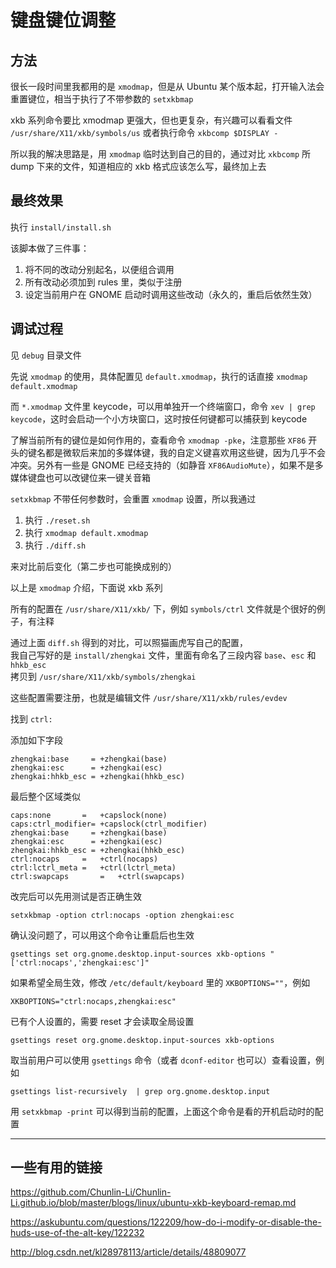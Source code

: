 键盘键位调整
============

方法
----

很长一段时间里我都用的是 `xmodmap`，但是从 Ubuntu 某个版本起，打开输入法会重置键位，相当于执行了不带参数的 `setxkbmap`

xkb 系列命令要比 xmodmap 更强大，但也更复杂，有兴趣可以看看文件 `/usr/share/X11/xkb/symbols/us` 或者执行命令 `xkbcomp $DISPLAY -`

所以我的解决思路是，用 `xmodmap` 临时达到自己的目的，通过对比 `xkbcomp` 所 dump 下来的文件，知道相应的 xkb 格式应该怎么写，最终加上去

最终效果
--------

执行 `install/install.sh`

该脚本做了三件事：

1. 将不同的改动分别起名，以便组合调用
2. 所有改动必须加到 rules 里，类似于注册
3. 设定当前用户在 GNOME 启动时调用这些改动（永久的，重启后依然生效）

调试过程
--------

见 `debug` 目录文件

先说 `xmodmap` 的使用，具体配置见 `default.xmodmap`，执行的话直接 `xmodmap default.xmodmap`

而 `*.xmodmap` 文件里 keycode，可以用单独开一个终端窗口，命令 `xev | grep keycode`，这时会启动一个小方块窗口，这时按任何键都可以捕获到 keycode

了解当前所有的键位是如何作用的，查看命令 `xmodmap -pke`，注意那些 `XF86` 开头的键名都是微软后来加的多媒体键，我的自定义键喜欢用这些键，因为几乎不会冲突。另外有一些是 GNOME 已经支持的（如静音 `XF86AudioMute`），如果不是多媒体键盘也可以改键位来一键关音箱

`setxkbmap` 不带任何参数时，会重置 `xmodmap` 设置，所以我通过

1. 执行 `./reset.sh`
2. 执行 `xmodmap default.xmodmap`
3. 执行 `./diff.sh`

来对比前后变化（第二步也可能换成别的）

以上是 `xmodmap` 介绍，下面说 xkb 系列

所有的配置在 `/usr/share/X11/xkb/` 下，例如 `symbols/ctrl` 文件就是个很好的例子，有注释

通过上面 `diff.sh` 得到的对比，可以照猫画虎写自己的配置，<br>
我自己写好的是 `install/zhengkai` 文件，里面有命名了三段内容 `base`、`esc` 和 `hhkb_esc`<br >
拷贝到 `/usr/share/X11/xkb/symbols/zhengkai`

这些配置需要注册，也就是编辑文件 `/usr/share/X11/xkb/rules/evdev`

找到 `ctrl:`

添加如下字段

    zhengkai:base     = +zhengkai(base)
    zhengkai:esc      = +zhengkai(esc)
    zhengkai:hhkb_esc = +zhengkai(hhkb_esc)

最后整个区域类似

    caps:none		=	+capslock(none)
    caps:ctrl_modifier=	+capslock(ctrl_modifier)
    zhengkai:base     = +zhengkai(base)
    zhengkai:esc      = +zhengkai(esc)
    zhengkai:hhkb_esc = +zhengkai(hhkb_esc)
    ctrl:nocaps		=	+ctrl(nocaps)
    ctrl:lctrl_meta	=	+ctrl(lctrl_meta)
    ctrl:swapcaps		=	+ctrl(swapcaps)

改完后可以先用测试是否正确生效

    setxkbmap -option ctrl:nocaps -option zhengkai:esc

确认没问题了，可以用这个命令让重启后也生效

    gsettings set org.gnome.desktop.input-sources xkb-options "['ctrl:nocaps','zhengkai:esc']"

如果希望全局生效，修改 `/etc/default/keyboard` 里的 `XKBOPTIONS=""`，例如

	XKBOPTIONS="ctrl:nocaps,zhengkai:esc"

已有个人设置的，需要 reset 才会读取全局设置

    gsettings reset org.gnome.desktop.input-sources xkb-options

取当前用户可以使用 `gsettings` 命令（或者 `dconf-editor` 也可以）查看设置，例如

    gsettings list-recursively  | grep org.gnome.desktop.input

用 `setxkbmap -print` 可以得到当前的配置，上面这个命令是看的开机启动时的配置






***

一些有用的链接
--------------

https://github.com/Chunlin-Li/Chunlin-Li.github.io/blob/master/blogs/linux/ubuntu-xkb-keyboard-remap.md

https://askubuntu.com/questions/122209/how-do-i-modify-or-disable-the-huds-use-of-the-alt-key/122232

http://blog.csdn.net/kl28978113/article/details/48809077

